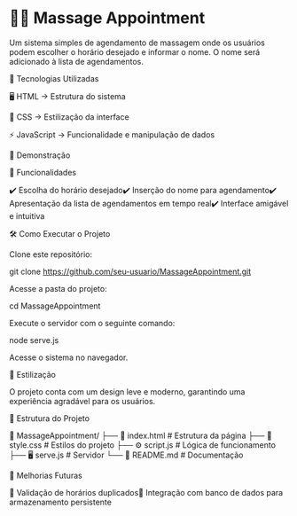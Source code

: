 # 🧖‍♂️ Massage Appointment

Um sistema simples de agendamento de massagem onde os usuários podem escolher o horário desejado e informar o nome. O nome será adicionado à lista de agendamentos.

🚀 Tecnologias Utilizadas

🖥️ HTML → Estrutura do sistema

🎨 CSS → Estilização da interface

⚡ JavaScript → Funcionalidade e manipulação de dados

📸 Demonstração



📌 Funcionalidades

✔️ Escolha do horário desejado✔️ Inserção do nome para agendamento✔️ Apresentação da lista de agendamentos em tempo real✔️ Interface amigável e intuitiva

🛠️ Como Executar o Projeto

Clone este repositório:

git clone https://github.com/seu-usuario/MassageAppointment.git

Acesse a pasta do projeto:

cd MassageAppointment

Execute o servidor com o seguinte comando:

node serve.js

Acesse o sistema no navegador.

🎨 Estilização

O projeto conta com um design leve e moderno, garantindo uma experiência agradável para os usuários.

📂 Estrutura do Projeto

📁 MassageAppointment/
├── 📄 index.html      # Estrutura da página
├── 🎨 style.css       # Estilos do projeto
├── ⚙️ script.js       # Lógica de funcionamento
├── 🖥️ serve.js        # Servidor
└── 📜 README.md       # Documentação

🚀 Melhorias Futuras

🔹 Validação de horários duplicados🔹 Integração com banco de dados para armazenamento persistente


